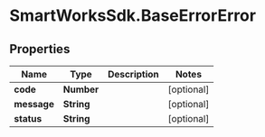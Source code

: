 # SmartWorksSdk.BaseErrorError

## Properties

Name | Type | Description | Notes
------------ | ------------- | ------------- | -------------
**code** | **Number** |  | [optional] 
**message** | **String** |  | [optional] 
**status** | **String** |  | [optional] 


